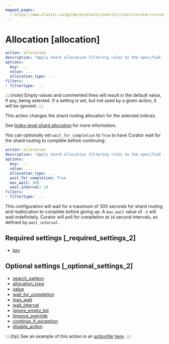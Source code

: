 ```yaml
---
mapped_pages:
  - https://www.elastic.co/guide/en/elasticsearch/client/curator/current/allocation.html
---
```


# Allocation [allocation]

```yaml
action: allocation
description: "Apply shard allocation filtering rules to the specified indices"
options:
  key: ...
  value: ...
  allocation_type: ...
filters:
- filtertype: ...
```

::::{note}
Empty values and commented lines will result in the default value, if any, being selected.  If a setting is set, but not used by a given action, it will be ignored.
::::


This action changes the shard routing allocation for the selected indices.

See [Index-level shard allocation](docs-content://deploy-manage/distributed-architecture/shard-allocation-relocation-recovery/index-level-shard-allocation.md) for more information.

You can optionally set `wait_for_completion` to `True` to have Curator wait for the shard routing to complete before continuing:

```yaml
action: allocation
description: "Apply shard allocation filtering rules to the specified indices"
options:
  key: ...
  value: ...
  allocation_type: ...
  wait_for_completion: True
  max_wait: 300
  wait_interval: 10
filters:
- filtertype: ...
```

This configuration will wait for a maximum of 300 seconds for shard routing and reallocation to complete before giving up.  A `max_wait` value of `-1` will wait indefinitely.  Curator will poll for completion at `10` second intervals, as defined by `wait_interval`.

## Required settings [_required_settings_2]

* [key](/reference/option_key.md)


## Optional settings [_optional_settings_2]

* [search_pattern](/reference/option_search_pattern.md)
* [allocation_type](/reference/option_allocation_type.md)
* [value](/reference/option_value.md)
* [wait_for_completion](/reference/option_wfc.md)
* [max_wait](/reference/option_max_wait.md)
* [wait_interval](/reference/option_wait_interval.md)
* [ignore_empty_list](/reference/option_ignore_empty.md)
* [timeout_override](/reference/option_timeout_override.md)
* [continue_if_exception](/reference/option_continue.md)
* [disable_action](/reference/option_disable.md)

::::{tip}
See an example of this action in an [actionfile](/reference/actionfile.md) [here](/reference/ex_allocation.md).
::::



